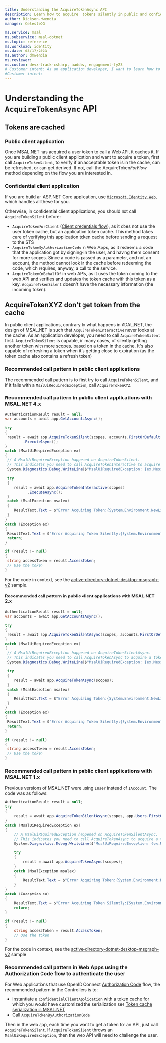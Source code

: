 ```yaml
---
title: Understanding the AcquireTokenAsync API
description: Learn how to acquire  tokens silently in public and confidential client applications using MSAL.NET
author: Dickson-Mwendia
manager: CelesteDG

ms.service: msal
ms.subservice: msal-dotnet
ms.topic: reference
ms.workload: identity
ms.date: 03/17/2023
ms.author: dmwendia
ms.reviewer:
ms.custom: devx-track-csharp, aaddev, engagement-fy23
# Customer intent: As an application developer, I want to learn how to acquire tokens silently in public and confidential client applications using MSAL.NET
#Customer intent: 
---
```

# Understanding the `AcquireTokenAsync` API

## Tokens are cached

### Public client application

Once MSAL.NET has acquired a user token to call a Web API, it caches it. If you are building a public client application and want to acquire a token, first call `AcquireTokenSilent`, to verify if an acceptable token is in the cache, can be refreshed, or can get derived. If not, call the AcquireToken*ForFlow* method depending on the flow you are interested in.

### Confidential client application

If you are build an ASP.NET Core application, use [`Microsoft.Identity.Web`](https://github.com/AzureAD/microsoft-identity-web), which handles all these for you.

Otherwise, in confidential client applications, you should not call `AcquireTokenSilent` before:

- `AcquireTokenForClient` ([Client credentials flow](./web-apps-apis/client-credential-flows.md)), as it does not use the user token cache, but an application token cache. This method takes care of verifying this application token cache before sending a request to the STS
- `AcquireTokenByAuthorizationCode` in Web Apps, as it redeems a code that the application got by signing-in the user, and having them consent for more scopes. Since a code is passed as a parameter, and not an account, the method cannot look in the cache before redeeming the code, which requires, anyway, a call to the service.
- `AcquireTokenOnBehalfOf` in web APIs, as it uses the token coming to the web API and verifies and updates the token cache with this token as a key. `AcquireTokenSilent` doesn't have the necessary information (the incoming token).

## AcquireTokenXYZ don't get token from the cache

In public client applications, contrary to what happens in ADAL.NET, the design of MSAL.NET is such that `AcquireTokenInteractive` never looks at the cache. As an application developer, you need to call `AcquireTokenSilent` first. `AcquireTokenSilent` is capable, in many cases, of silently getting another token with more scopes, based on a token in the cache. It's also capable of refreshing a token when it's getting close to expiration (as the token cache also contains a refresh token)

### Recommended call pattern in public client applications

The recommended call pattern is to first try to call `AcquireTokenSilent`, and if it fails with a `MsalUiRequiredException`, call `AcquireTokenXYZ`.

### Recommended call pattern in public client applications with MSAL.NET 4.x

```csharp
AuthenticationResult result = null;
var accounts = await app.GetAccountsAsync();

try
{
 result = await app.AcquireTokenSilent(scopes, accounts.FirstOrDefault())
        .ExecuteAsync();
}
catch (MsalUiRequiredException ex)
{
 // A MsalUiRequiredException happened on AcquireTokenSilent.
 // This indicates you need to call AcquireTokenInteractive to acquire a token
 System.Diagnostics.Debug.WriteLine($"MsalUiRequiredException: {ex.Message}");

 try
 {
    result = await app.AcquireTokenInteractive(scopes)
          .ExecuteAsync();
 }
 catch (MsalException msalex)
 {
    ResultText.Text = $"Error Acquiring Token:{System.Environment.NewLine}{msalex}";
 }
}
catch (Exception ex)
{
 ResultText.Text = $"Error Acquiring Token Silently:{System.Environment.NewLine}{ex}";
 return;
}

if (result != null)
{
 string accessToken = result.AccessToken;
 // Use the token
}
```

For the code in context, see the [active-directory-dotnet-desktop-msgraph-v2](https://github.com/Azure-Samples/active-directory-dotnet-desktop-msgraph-v2/blob/master/active-directory-wpf-msgraph-v2/MainWindow.xaml.cs#L45-L67) sample.

#### Recommended call pattern in public client applications with MSAL.NET 2.x

```csharp
AuthenticationResult result = null;
var accounts = await app.GetAccountsAsync();

try
{
 result = await app.AcquireTokenSilentAsync(scopes, accounts.FirstOrDefault());
}
catch (MsalUiRequiredException ex)
{
 // A MsalUiRequiredException happened on AcquireTokenSilentAsync.
 // This indicates you need to call AcquireTokenAsync to acquire a token
 System.Diagnostics.Debug.WriteLine($"MsalUiRequiredException: {ex.Message}");

 try
 {
    result = await app.AcquireTokenAsync(scopes);
 }
 catch (MsalException msalex)
 {
    ResultText.Text = $"Error Acquiring Token:{System.Environment.NewLine}{msalex}";
 }
}
catch (Exception ex)
{
 ResultText.Text = $"Error Acquiring Token Silently:{System.Environment.NewLine}{ex}";
 return;
}

if (result != null)
{
 string accessToken = result.AccessToken;
 // Use the token
}
```

### Recommended call pattern in public client applications with  MSAL.NET 1.x

Previous versions of MSAL.NET were using `IUser` instead of `IAccount`. The code was as follows:

```csharp
AuthenticationResult result = null;
try
{
    result = await app.AcquireTokenSilentAsync(scopes, app.Users.FirstOrDefault());
}
catch (MsalUiRequiredException ex)
{
    // A MsalUiRequiredException happened on AcquireTokenSilentAsync.
    // This indicates you need to call AcquireTokenAsync to acquire a token
    System.Diagnostics.Debug.WriteLine($"MsalUiRequiredException: {ex.Message}");

    try
    {
        result = await app.AcquireTokenAsync(scopes);
    }
    catch (MsalException msalex)
    {
        ResultText.Text = $"Error Acquiring Token:{System.Environment.NewLine}{msalex}";
    }
}
catch (Exception ex)
{
    ResultText.Text = $"Error Acquiring Token Silently:{System.Environment.NewLine}{ex}";
    return;
}

if (result != null)
{
    string accessToken = result.AccessToken;
    // Use the token
}

```

For the code in context, see the [active-directory-dotnet-desktop-msgraph-v2](https://github.com/Azure-Samples/active-directory-dotnet-desktop-msgraph-v2/blob/master/active-directory-wpf-msgraph-v2/MainWindow.xaml.cs#L45-L67) sample

### Recommended call pattern in Web Apps using the Authorization Code flow to authenticate the user

For Web applications that use OpenID Connect [Authorization Code](./web-apps-apis/authorization-codes.md) flow, the recommended pattern in the Controllers is to:

- instantiate a `ConfidentialClientApplication` with a token cache for which you would have customized the serialization see [Token cache serialization in MSAL.NET](/azure/active-directory/develop/msal-net-token-cache-serialization?tabs=aspnet)
- Call `AcquireTokenByAuthorizationCode`

Then in the web app, each time you want to get a token for an API, just call `AcquireTokenSilent`. If `AcquireTokenSilent` throws an `MsalUiRequiredException`, then the web API will need to challenge the user.
